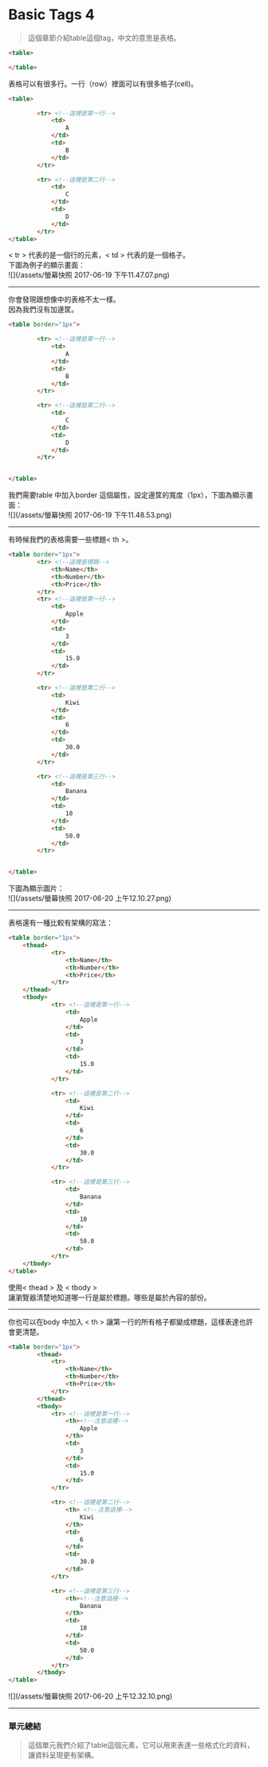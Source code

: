 # Basic Tags 4

> 這個章節介紹table這個tag，中文的意思是表格。

```html
<table>

</table>
```

表格可以有很多行。一行（row）裡面可以有很多格子\(cell\)。

```html
<table>

        <tr> <!--這裡是第一行-->
            <td>
                A
            </td>
            <td>
                B
            </td>
        </tr>

        <tr> <!--這裡是第二行-->
            <td>
                C
            </td>
            <td>
                D
            </td>
        </tr>
</table>
```

&lt; tr &gt; 代表的是一個行的元素，&lt; td &gt; 代表的是一個格子。   
下圖為例子的顯示畫面：  
![](/assets/螢幕快照 2017-06-19 下午11.47.07.png)

---

你會發現跟想像中的表格不太一樣。  
因為我們沒有加邊筐。

```html
<table border="1px">

        <tr> <!--這裡是第一行-->
            <td>
                A
            </td>
            <td>
                B
            </td>
        </tr>

        <tr> <!--這裡是第二行-->
            <td>
                C
            </td>
            <td>
                D
            </td>
        </tr>


</table>
```

我們需要table 中加入border 這個屬性，設定邊筐的寬度（1px），下圖為顯示畫面：  
![](/assets/螢幕快照 2017-06-19 下午11.48.53.png)

---

有時候我們的表格需要一些標題&lt; th &gt;。

```html
<table border="1px">
        <tr> <!--這裡是標題-->
            <th>Name</th>
            <th>Number</th>
            <th>Price</th>
        </tr>
        <tr> <!--這裡是第一行-->
            <td>
                Apple
            </td>
            <td>
                3
            </td>
            <td>
                15.0
            </td>
        </tr>

        <tr> <!--這裡是第二行-->
            <td>
                Kiwi
            </td>
            <td>
                6
            </td>
            <td>
                30.0
            </td>
        </tr>

        <tr> <!--這裡是第三行-->
            <td>
                Banana
            </td>
            <td>
                10
            </td>
            <td>
                50.0
            </td>
        </tr>


</table>
```

下圖為顯示圖片：  
![](/assets/螢幕快照 2017-06-20 上午12.10.27.png)

---

表格還有一種比較有架構的寫法：

```html
<table border="1px">
    <thead>
            <tr>
                <th>Name</th>
                <th>Number</th>
                <th>Price</th>
            </tr>
    </thead>
    <tbody>
            <tr> <!--這裡是第一行-->
                <td>
                    Apple
                </td>
                <td>
                    3
                </td>
                <td>
                    15.0
                </td>
            </tr>

            <tr> <!--這裡是第二行-->
                <td>
                    Kiwi
                </td>
                <td>
                    6
                </td>
                <td>
                    30.0
                </td>
            </tr>

            <tr> <!--這裡是第三行-->
                <td>
                    Banana
                </td>
                <td>
                    10
                </td>
                <td>
                    50.0
                </td>
            </tr>
    </tbody>
</table>
```

使用&lt; thead &gt; 及 &lt; tbody &gt;   
讓瀏覽器清楚地知道哪一行是屬於標題。哪些是屬於內容的部份。

---

你也可以在body 中加入 &lt; th &gt; 讓第一行的所有格子都變成標題，這樣表達也許會更清楚。

```html
<table border="1px">
        <thead>
            <tr>
                <th>Name</th>
                <th>Number</th>
                <th>Price</th>
            </tr>
        </thead>
        <tbody>
            <tr> <!--這裡是第一行-->
                <th><!--注意這裡-->
                    Apple
                </th>
                <td>
                    3
                </td>
                <td>
                    15.0
                </td>
            </tr>

            <tr> <!--這裡是第二行-->
                <th> <!--注意這裡-->
                    Kiwi
                </th>
                <td>
                    6
                </td>
                <td>
                    30.0
                </td>
            </tr>

            <tr> <!--這裡是第三行-->
                <th><!--注意這裡-->
                    Banana
                </th>
                <td>
                    10
                </td>
                <td>
                    50.0
                </td>
            </tr>
        </tbody>
</table>
```
![](/assets/螢幕快照 2017-06-20 上午12.32.10.png)


---

### 單元總結
>這個單元我們介紹了table這個元素，它可以用來表達一些格式化的資料，讓資料呈現更有架構。


